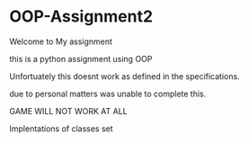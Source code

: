 # OOP-Assignment2

Welcome to My assignment

this is a python assignment using OOP

Unfortuately this doesnt work as defined in the specifications.

due to personal matters was unable to complete this.

GAME WILL NOT WORK AT ALL

Implentations of classes set 
